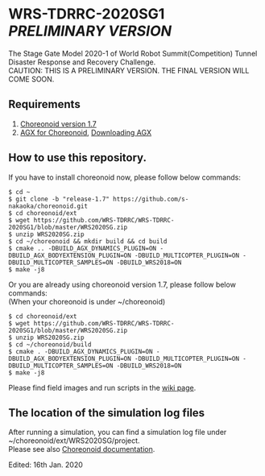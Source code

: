 # WRS-TDRRC-2020SG1 _PRELIMINARY VERSION_
The Stage Gate Model 2020-1 of World Robot Summit(Competition) Tunnel Disaster Response and Recovery Challenge.  
CAUTION: THIS IS A PRELIMINARY VERSION. THE FINAL VERSION WILL COME SOON.

## Requirements  

  1. [Choreonoid version 1.7](https://choreonoid.org/en/manuals/1.7/index.html)  
  2. [AGX for Choreonoid](https://choreonoid.org/en/manuals/latest/agxdynamics/index.html), [Downloading AGX](https://www.algoryx.se/download/?id=1887)  

## How to use this repository.  
If you have to install choreonoid now, please follow below commands:  

    $ cd ~  
    $ git clone -b "release-1.7" https://github.com/s-nakaoka/choreonoid.git  
    $ cd choreonoid/ext  
    $ wget https://github.com/WRS-TDRRC/WRS-TDRRC-2020SG1/blob/master/WRS2020SG.zip  
    $ unzip WRS2020SG.zip  
    $ cd ~/choreonoid && mkdir build && cd build  
    $ cmake .. -DBUILD_AGX_DYNAMICS_PLUGIN=ON -DBUILD_AGX_BODYEXTENSION_PLUGIN=ON -DBUILD_MULTICOPTER_PLUGIN=ON -DBUILD_MULTICOPTER_SAMPLES=ON -DBUILD_WRS2018=ON  
    $ make -j8  
  
Or you are already using choreonoid version 1.7, please follow below commands:  
(When your choreonoid is under ~/choreonoid)  

    $ cd choreonoid/ext  
    $ wget https://github.com/WRS-TDRRC/WRS-TDRRC-2020SG1/blob/master/WRS2020SG.zip  
    $ unzip WRS2020SG.zip  
    $ cd ~/choreonoid/build  
    $ cmake . -DBUILD_AGX_DYNAMICS_PLUGIN=ON -DBUILD_AGX_BODYEXTENSION_PLUGIN=ON -DBUILD_MULTICOPTER_PLUGIN=ON -DBUILD_MULTICOPTER_SAMPLES=ON -DBUILD_WRS2018=ON  
    $ make -j8  

Please find field images and run scripts in the [wiki page](https://github.com/WRS-TDRRC/WRS-TDRRC-2020SG1/wiki).  

## The location of the simulation log files  
After running a simulation, you can find a simulation log file under ~/choreonoid/ext/WRS2020SG/project.  
Please see also [Choreonoid documentation](https://choreonoid.org/en/manuals/1.7/simulation/execution-and-playback.html).  

Edited: 16th Jan. 2020
